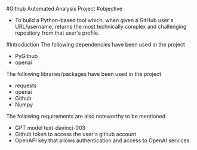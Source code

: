 #Github Automated Analysis Project
#objective
*  To build a Python-based tool which, when given a GitHub user's URL/username,
   returns the most technically complex and challenging repository from that user's profile.

#Introduction
The following dependencies have been used in the project
*   PyGithub
*   openai

The following libraries/packages have been used in the project

*   requests
*   openai
*   Github
*   Numpy

The following requirements are also noteworthy to be mentioned

*   GPT model text-davinci-003
*   Github token to access the user's github account
*   OpenAPI key that allows authentication and access to OpenAI services.
